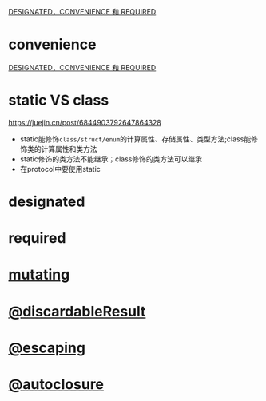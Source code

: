[DESIGNATED，CONVENIENCE 和 REQUIRED](https://swifter.tips/init-keywords/)



# convenience

[DESIGNATED，CONVENIENCE 和 REQUIRED](https://swifter.tips/init-keywords/)





# static VS class

https://juejin.cn/post/6844903792647864328

- static能修饰`class/struct/enum`的计算属性、存储属性、类型方法;class能修饰类的计算属性和类方法
- static修饰的类方法不能继承；class修饰的类方法可以继承
- 在protocol中要使用static





# designated





# required





# [mutating](./03函数与闭包.md)



# [@discardableResult](./03函数与闭包.md)



# [@escaping](./03函数与闭包.md)



# [@autoclosure](./03函数与闭包.md)
